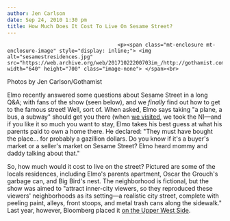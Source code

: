 ```yaml
---
author: Jen Carlson
date: Sep 24, 2010 1:30 pm
title: How Much Does It Cost To Live On Sesame Street?
---
```


	
										<p><span class="mt-enclosure mt-enclosure-image" style="display: inline;"> <img alt="sesamestresidences.jpg" src="https://web.archive.org/web/20171022200703im_/http://gothamist.com/attachments/arts_jen/sesamestresidences.jpg" width="640" height="700" class="image-none"> </span><br>
<span class="photo_caption">Photos by Jen Carlson/Gothamist</span></p>

<p>Elmo recently answered some questions about Sesame Street in a long Q&amp;A; with fans of the show (seen below), and we <em>finally</em> find out how to get to the famous street! Well, sort of. When asked, Elmo says taking &quot;a plane, a bus, a subway&quot; should get you there (when <a href="https://web.archive.org/web/20171022200703/http://gothamist.com/2008/12/12/visiting_sesame_street.php">we visited</a>, we took the N)&#x2014;and if you like it so much you want to stay, Elmo takes his best guess at what his parents paid to own a home there. He declared: &quot;They must have bought the place... for probably a gazillion dollars. Do you know if it&apos;s a buyer&apos;s market or a seller&apos;s market on Sesame Street? Elmo heard mommy and daddy talking about that.&quot;</p>

<p>So, how much would it cost to live on the street? Pictured are some of the locals residences, including Elmo&apos;s parents apartment, Oscar the Grouch&apos;s garbage can, and Big Bird&apos;s nest. The neighborhood is fictional, but the show was aimed to &quot;attract inner-city viewers, so they reproduced these viewers&apos; neighborhoods as its setting&#x2014;a realistic city street, complete with peeling paint, alleys, front stoops, and metal trash cans along the sidewalk.&quot; Last year, however, Bloomberg placed it <a href="https://web.archive.org/web/20171022200703/http://gothamist.com/2009/11/10/sesame_street_1.php?gallery0Pic=11#gallery">on the Upper West Side</a>.</p>					
										
									
				